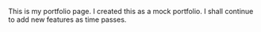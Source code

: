 This is my portfolio page.
I created this as a mock portfolio.
I shall continue to add new features as time passes.
